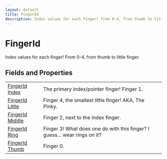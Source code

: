 ```yaml
---
layout: default
title: FingerId
description: Index values for each finger! From 0-4, from thumb to little finger.
---
```

# FingerId

Index values for each finger! From 0-4, from thumb to little finger.


## Fields and Properties

|  |  |
|--|--|
|[FingerId]({{site.url}}/Pages/Reference/FingerId.html) [Index]({{site.url}}/Pages/Reference/FingerId/Index.html)|The primary index/pointer finger! Finger 1.|
|[FingerId]({{site.url}}/Pages/Reference/FingerId.html) [Little]({{site.url}}/Pages/Reference/FingerId/Little.html)|Finger 4, the smallest little finger! AKA, The Pinky.|
|[FingerId]({{site.url}}/Pages/Reference/FingerId.html) [Middle]({{site.url}}/Pages/Reference/FingerId/Middle.html)|Finger 2, next to the index finger.|
|[FingerId]({{site.url}}/Pages/Reference/FingerId.html) [Ring]({{site.url}}/Pages/Reference/FingerId/Ring.html)|Finger 3! What does one do with this finger? I guess... wear rings on it?|
|[FingerId]({{site.url}}/Pages/Reference/FingerId.html) [Thumb]({{site.url}}/Pages/Reference/FingerId/Thumb.html)|Finger 0.|



